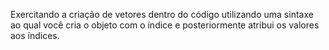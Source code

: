 Exercitando a criação de vetores dentro do código utilizando uma sintaxe ao qual você cria o objeto com o índice e posteriormente atribui os valores aos índices.
